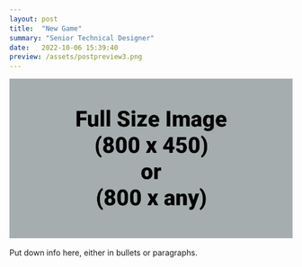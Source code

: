```yaml
---
layout: post
title:  "New Game"
summary: "Senior Technical Designer"
date:   2022-10-06 15:39:40
preview: /assets/postpreview3.png
---
```


![Picture 1](/assets/fullsize.png)

Put down info here, either in bullets or paragraphs.